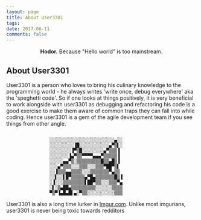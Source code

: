 ```yaml
---
layout: page
title: About User3301
tags: 
date: 2017-06-11
comments: false
---
```


<center> <b>Hodor.</b> Because "Hello world" is too mainstream.</center>

## About User3301
User3301 is a person who loves to bring his culinary knowledge to the programming world - he always writes 'write once, debug everywhere' aka the 'speghetti code'. So if one looks at things positively, it is very beneficial to work alongside with user3301 as debugging and refactoring his code is a good exercise to make them aware of common traps they can fall into while coding. Hence user3301 is a gem of the agile development team if you see things from other angle.

```

                ░░░░░░░░░░░░░░░░░░░░░░░░▄░░
                ░░░░░░░░░▐█░░░░░░░░░░░▄▀▒▌░
                ░░░░░░░░▐▀▒█░░░░░░░░▄▀▒▒▒▐
                ░░░░░░░▐▄▀▒▒▀▀▀▀▄▄▄▀▒▒▒▒▒▐
                ░░░░░▄▄▀▒░▒▒▒▒▒▒▒▒▒█▒▒▄█▒▐
                ░░░▄▀▒▒▒░░░▒▒▒░░░▒▒▒▀██▀▒▌
                ░░▐▒▒▒▄▄▒▒▒▒░░░▒▒▒▒▒▒▒▀▄▒▒
                ░░▌░░▌█▀▒▒▒▒▒▄▀█▄▒▒▒▒▒▒▒█▒▐
                ░▐░░░▒▒▒▒▒▒▒▒▌██▀▒▒░░░▒▒▒▀▄
                ░▌░▒▄██▄▒▒▒▒▒▒▒▒▒░░░░░░▒▒▒▒
                ▀▒▀▐▄█▄█▌▄░▀▒▒░░░░░░░░░░▒▒▒
```

User3301 is also a long time lurker in [Imgur.com](https://imgur.com/). Unlike most imgurians, user3301 is never being toxic towards redditors

